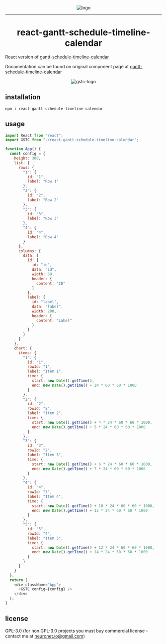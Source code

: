 <p align="center">
  <img src="https://neuronet.io/screenshots/gstc9-flat-bgw-300.png" alt="logo">
</p>
<hr />
<h1 align="center">react-gantt-schedule-timeline-calendar</h1>

React version of [gantt-schedule-timeline-calendar](https://github.com/neuronetio/gantt-schedule-timeline-calendar)

Documentation can be found on original component page at [gantt-schedule-timeline-calendar](https://github.com/neuronetio/gantt-schedule-timeline-calendar)

<p align="center">
  <img src="https://neuronet.io/screenshots/appscrn.png?uniq=1" alt="gstc-logo">
</p>

## installation

`npm i react-gantt-schedule-timeline-calendar`

## usage

```javascript
import React from "react";
import GSTC from "./react-gantt-schedule-timeline-calendar";

function App() {
  const config = {
    height: 300,
    list: {
      rows: {
        "1": {
          id: "1",
          label: "Row 1"
        },
        "2": {
          id: "2",
          label: "Row 2"
        },
        "3": {
          id: "3",
          label: "Row 3"
        },
        "4": {
          id: "4",
          label: "Row 4"
        }
      },
      columns: {
        data: {
          id: {
            id: "id",
            data: "id",
            width: 50,
            header: {
              content: "ID"
            }
          },
          label: {
            id: "label",
            data: "label",
            width: 200,
            header: {
              content: "Label"
            }
          }
        }
      }
    },
    chart: {
      items: {
        "1": {
          id: "1",
          rowId: "1",
          label: "Item 1",
          time: {
            start: new Date().getTime(),
            end: new Date().getTime() + 24 * 60 * 60 * 1000
          }
        },
        "2": {
          id: "2",
          rowId: "2",
          label: "Item 2",
          time: {
            start: new Date().getTime() + 4 * 24 * 60 * 60 * 1000,
            end: new Date().getTime() + 5 * 24 * 60 * 60 * 1000
          }
        },
        "3": {
          id: "3",
          rowId: "2",
          label: "Item 3",
          time: {
            start: new Date().getTime() + 6 * 24 * 60 * 60 * 1000,
            end: new Date().getTime() + 7 * 24 * 60 * 60 * 1000
          }
        },
        "4": {
          id: "4",
          rowId: "3",
          label: "Item 4",
          time: {
            start: new Date().getTime() + 10 * 24 * 60 * 60 * 1000,
            end: new Date().getTime() + 12 * 24 * 60 * 60 * 1000
          }
        },
        "5": {
          id: "5",
          rowId: "4",
          label: "Item 5",
          time: {
            start: new Date().getTime() + 12 * 24 * 60 * 60 * 1000,
            end: new Date().getTime() + 14 * 24 * 60 * 60 * 1000
          }
        }
      }
    }
  };
  return (
    <div className="App">
      <GSTC config={config} />
    </div>
  );
}
```

## license

GPL-3.0 (for non GPL-3.0 projects you must buy commercial license - contact me at neuronet.io@gmail.com)
